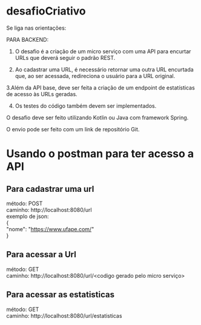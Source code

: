 # desafioCriativo
Se liga nas orientações:

PARA BACKEND:
1. O desafio é a criação de um micro serviço com uma API para encurtar URLs que deverá seguir o padrão REST.

 

2. Ao cadastrar uma URL, é necessário retornar uma outra URL encurtada que, ao ser acessada, redireciona o usuário para a URL original.

3.Além da API base, deve ser feita a criação de um endpoint de estatísticas de acesso às URLs geradas.

4. Os testes do código também devem ser implementados.


O desafio deve ser feito utilizando Kotlin ou Java com framework Spring.



O envio pode ser feito com um link de repositório Git.


# Usando o postman para ter acesso a API

## Para cadastrar uma url
método: POST <br/>
caminho: http://localhost:8080/url <br/>
exemplo de json: <br/>
{ <br/>
    "nome": "https://www.ufape.com/" <br/>
} <br/>

## Para acessar a Url
método: GET <br/>
caminho: http://localhost:8080/url/<codigo gerado pelo micro serviço> <br/>


## Para acessar as estatisticas
método: GET <br/>
caminho: http://localhost:8080/url/estatisticas <br/>
